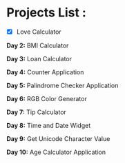 # Projects List :

- [x] Love Calculator

**Day 2:** BMI Calculator

**Day 3:** Loan Calculator

**Day 4:** Counter Application

**Day 5:** Palindrome Checker Application

**Day 6:** RGB Color Generator

**Day 7:** Tip Calculator

**Day 8:** Time and Date Widget

**Day 9:** Get Unicode Character Value

**Day 10:** Age Calculator Application
